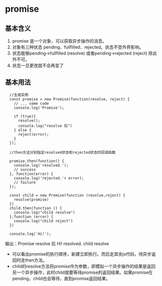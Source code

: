 
# promise

## 基本含义
1. promise 是一个对象，可以获取异步操作的消息。
2. 对象有三种状态 pending、fullfilled、rejected。状态不受外界影响。
3. 状态能够pending->fullfilled (resolve) 或者pending->rejected (reject) 除此外不可。
4. 状态一旦更改就不会再变了

## 基本用法
```
  //生成实例
  const promise = new Promise(function(resolve, reject) {
    // ... some code
    console.log('Promise');

    if (true){
      resolve();
      console.log("resolve 后")
    } else {
      reject(error);
    }
  });

  //then方法分别指定resolved状态和rejected状态的回调函数

  promise.then(function() {
    console.log('resolved.');
    // success
  }, function(error) {
    console.log('rejected.'+ error);
    // failure
  });
  
  const child = new Promise(function (resolve,reject) {
    resolve(promise)
  })
  child.then(function () {
    console.log("child resolve")
  },function (error) {
    console.log("child reject")
  })

  console.log('Hi!');
```
输出：Promise resolve 后 Hi! resolved. child resolve <br>
* 可以看出promise的执行顺序，新建立即执行。而后走其余js代码，待异步返回时走then方法。
* child的resolve方法将promise作为参数，即模拟一个异步操作的结果是返回另一个异步操作，此时child就要等待promise的返回结果。如果promise在pending，child也会等待，直到promise返回结果。





